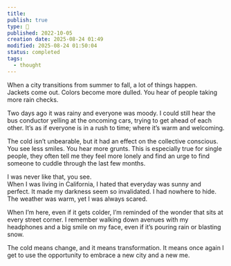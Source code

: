 ```yaml
---
title:
publish: true
type: 🌳
published: 2022-10-05
creation date: 2025-08-24 01:49
modified: 2025-08-24 01:50:04
status: completed
tags:
  - thought
---
```

When a city transitions from summer to fall, a lot of things happen.  
Jackets come out. Colors become more dulled. You hear of people taking more rain checks.

Two days ago it was rainy and everyone was moody. I could still hear the bus conductor yelling at the oncoming cars, trying to get ahead of each other. It’s as if everyone is in a rush to time; where it’s warm and welcoming.

The cold isn’t unbearable, but it had an effect on the collective conscious. You see less smiles. You hear more grunts. This is especially true for single people, they often tell me they feel more lonely and find an urge to find someone to cuddle through the last few months.

I was never like that, you see.  
When I was living in California, I hated that everyday was sunny and perfect. It made my darkness seem so invalidated. I had nowhere to hide. The weather was warm, yet I was always scared.

When I’m here, even if it gets colder, I’m reminded of the wonder that sits at every street corner. I remember walking down avenues with my headphones and a big smile on my face, even if it’s pouring rain or blasting snow.

The cold means change, and it means transformation. It means once again I get to use the opportunity to embrace a new city and a new me.


